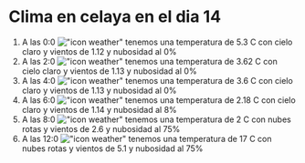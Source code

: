 # Clima en celaya en el dia 14

1. A las 0:0 !["icon weather"](http://openweathermap.org/img/w/01n.png) tenemos una temperatura de 5.3 C con cielo claro y  vientos de 1.12 y nubosidad al 0%
1. A las 2:0 !["icon weather"](http://openweathermap.org/img/w/01n.png) tenemos una temperatura de 3.62 C con cielo claro y  vientos de 1.13 y nubosidad al 0%
1. A las 4:0 !["icon weather"](http://openweathermap.org/img/w/01n.png) tenemos una temperatura de 3.6 C con cielo claro y  vientos de 1.13 y nubosidad al 0%
1. A las 6:0 !["icon weather"](http://openweathermap.org/img/w/02n.png) tenemos una temperatura de 2.18 C con cielo claro y  vientos de 1.14 y nubosidad al 8%
1. A las 8:0 !["icon weather"](http://openweathermap.org/img/w/04n.png) tenemos una temperatura de 2 C con nubes rotas y  vientos de 2.6 y nubosidad al 75%
1. A las 12:0 !["icon weather"](http://openweathermap.org/img/w/04d.png) tenemos una temperatura de 17 C con nubes rotas y  vientos de 5.1 y nubosidad al 75%
